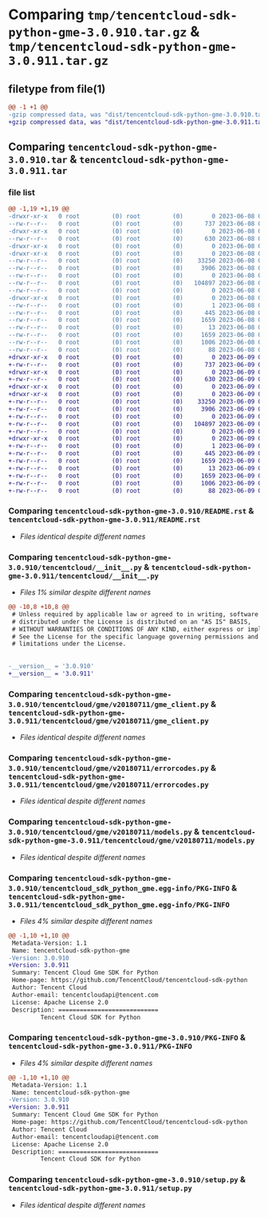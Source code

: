 # Comparing `tmp/tencentcloud-sdk-python-gme-3.0.910.tar.gz` & `tmp/tencentcloud-sdk-python-gme-3.0.911.tar.gz`

## filetype from file(1)

```diff
@@ -1 +1 @@
-gzip compressed data, was "dist/tencentcloud-sdk-python-gme-3.0.910.tar", last modified: Thu Jun  8 09:11:44 2023, max compression
+gzip compressed data, was "dist/tencentcloud-sdk-python-gme-3.0.911.tar", last modified: Fri Jun  9 02:19:50 2023, max compression
```

## Comparing `tencentcloud-sdk-python-gme-3.0.910.tar` & `tencentcloud-sdk-python-gme-3.0.911.tar`

### file list

```diff
@@ -1,19 +1,19 @@
-drwxr-xr-x   0 root         (0) root         (0)        0 2023-06-08 09:11:44.000000 tencentcloud-sdk-python-gme-3.0.910/
--rw-r--r--   0 root         (0) root         (0)      737 2023-06-08 09:11:44.000000 tencentcloud-sdk-python-gme-3.0.910/README.rst
-drwxr-xr-x   0 root         (0) root         (0)        0 2023-06-08 09:11:44.000000 tencentcloud-sdk-python-gme-3.0.910/tencentcloud/
--rw-r--r--   0 root         (0) root         (0)      630 2023-06-08 09:11:44.000000 tencentcloud-sdk-python-gme-3.0.910/tencentcloud/__init__.py
-drwxr-xr-x   0 root         (0) root         (0)        0 2023-06-08 09:11:44.000000 tencentcloud-sdk-python-gme-3.0.910/tencentcloud/gme/
-drwxr-xr-x   0 root         (0) root         (0)        0 2023-06-08 09:11:44.000000 tencentcloud-sdk-python-gme-3.0.910/tencentcloud/gme/v20180711/
--rw-r--r--   0 root         (0) root         (0)    33250 2023-06-08 09:11:44.000000 tencentcloud-sdk-python-gme-3.0.910/tencentcloud/gme/v20180711/gme_client.py
--rw-r--r--   0 root         (0) root         (0)     3906 2023-06-08 09:11:44.000000 tencentcloud-sdk-python-gme-3.0.910/tencentcloud/gme/v20180711/errorcodes.py
--rw-r--r--   0 root         (0) root         (0)        0 2023-06-08 09:11:44.000000 tencentcloud-sdk-python-gme-3.0.910/tencentcloud/gme/v20180711/__init__.py
--rw-r--r--   0 root         (0) root         (0)   104897 2023-06-08 09:11:44.000000 tencentcloud-sdk-python-gme-3.0.910/tencentcloud/gme/v20180711/models.py
--rw-r--r--   0 root         (0) root         (0)        0 2023-06-08 09:11:44.000000 tencentcloud-sdk-python-gme-3.0.910/tencentcloud/gme/__init__.py
-drwxr-xr-x   0 root         (0) root         (0)        0 2023-06-08 09:11:44.000000 tencentcloud-sdk-python-gme-3.0.910/tencentcloud_sdk_python_gme.egg-info/
--rw-r--r--   0 root         (0) root         (0)        1 2023-06-08 09:11:44.000000 tencentcloud-sdk-python-gme-3.0.910/tencentcloud_sdk_python_gme.egg-info/dependency_links.txt
--rw-r--r--   0 root         (0) root         (0)      445 2023-06-08 09:11:44.000000 tencentcloud-sdk-python-gme-3.0.910/tencentcloud_sdk_python_gme.egg-info/SOURCES.txt
--rw-r--r--   0 root         (0) root         (0)     1659 2023-06-08 09:11:44.000000 tencentcloud-sdk-python-gme-3.0.910/tencentcloud_sdk_python_gme.egg-info/PKG-INFO
--rw-r--r--   0 root         (0) root         (0)       13 2023-06-08 09:11:44.000000 tencentcloud-sdk-python-gme-3.0.910/tencentcloud_sdk_python_gme.egg-info/top_level.txt
--rw-r--r--   0 root         (0) root         (0)     1659 2023-06-08 09:11:44.000000 tencentcloud-sdk-python-gme-3.0.910/PKG-INFO
--rw-r--r--   0 root         (0) root         (0)     1006 2023-06-08 09:11:44.000000 tencentcloud-sdk-python-gme-3.0.910/setup.py
--rw-r--r--   0 root         (0) root         (0)       88 2023-06-08 09:11:44.000000 tencentcloud-sdk-python-gme-3.0.910/setup.cfg
+drwxr-xr-x   0 root         (0) root         (0)        0 2023-06-09 02:19:50.000000 tencentcloud-sdk-python-gme-3.0.911/
+-rw-r--r--   0 root         (0) root         (0)      737 2023-06-09 02:19:50.000000 tencentcloud-sdk-python-gme-3.0.911/README.rst
+drwxr-xr-x   0 root         (0) root         (0)        0 2023-06-09 02:19:50.000000 tencentcloud-sdk-python-gme-3.0.911/tencentcloud/
+-rw-r--r--   0 root         (0) root         (0)      630 2023-06-09 02:19:50.000000 tencentcloud-sdk-python-gme-3.0.911/tencentcloud/__init__.py
+drwxr-xr-x   0 root         (0) root         (0)        0 2023-06-09 02:19:50.000000 tencentcloud-sdk-python-gme-3.0.911/tencentcloud/gme/
+drwxr-xr-x   0 root         (0) root         (0)        0 2023-06-09 02:19:50.000000 tencentcloud-sdk-python-gme-3.0.911/tencentcloud/gme/v20180711/
+-rw-r--r--   0 root         (0) root         (0)    33250 2023-06-09 02:19:50.000000 tencentcloud-sdk-python-gme-3.0.911/tencentcloud/gme/v20180711/gme_client.py
+-rw-r--r--   0 root         (0) root         (0)     3906 2023-06-09 02:19:50.000000 tencentcloud-sdk-python-gme-3.0.911/tencentcloud/gme/v20180711/errorcodes.py
+-rw-r--r--   0 root         (0) root         (0)        0 2023-06-09 02:19:50.000000 tencentcloud-sdk-python-gme-3.0.911/tencentcloud/gme/v20180711/__init__.py
+-rw-r--r--   0 root         (0) root         (0)   104897 2023-06-09 02:19:50.000000 tencentcloud-sdk-python-gme-3.0.911/tencentcloud/gme/v20180711/models.py
+-rw-r--r--   0 root         (0) root         (0)        0 2023-06-09 02:19:50.000000 tencentcloud-sdk-python-gme-3.0.911/tencentcloud/gme/__init__.py
+drwxr-xr-x   0 root         (0) root         (0)        0 2023-06-09 02:19:50.000000 tencentcloud-sdk-python-gme-3.0.911/tencentcloud_sdk_python_gme.egg-info/
+-rw-r--r--   0 root         (0) root         (0)        1 2023-06-09 02:19:50.000000 tencentcloud-sdk-python-gme-3.0.911/tencentcloud_sdk_python_gme.egg-info/dependency_links.txt
+-rw-r--r--   0 root         (0) root         (0)      445 2023-06-09 02:19:50.000000 tencentcloud-sdk-python-gme-3.0.911/tencentcloud_sdk_python_gme.egg-info/SOURCES.txt
+-rw-r--r--   0 root         (0) root         (0)     1659 2023-06-09 02:19:50.000000 tencentcloud-sdk-python-gme-3.0.911/tencentcloud_sdk_python_gme.egg-info/PKG-INFO
+-rw-r--r--   0 root         (0) root         (0)       13 2023-06-09 02:19:50.000000 tencentcloud-sdk-python-gme-3.0.911/tencentcloud_sdk_python_gme.egg-info/top_level.txt
+-rw-r--r--   0 root         (0) root         (0)     1659 2023-06-09 02:19:50.000000 tencentcloud-sdk-python-gme-3.0.911/PKG-INFO
+-rw-r--r--   0 root         (0) root         (0)     1006 2023-06-09 02:19:50.000000 tencentcloud-sdk-python-gme-3.0.911/setup.py
+-rw-r--r--   0 root         (0) root         (0)       88 2023-06-09 02:19:50.000000 tencentcloud-sdk-python-gme-3.0.911/setup.cfg
```

### Comparing `tencentcloud-sdk-python-gme-3.0.910/README.rst` & `tencentcloud-sdk-python-gme-3.0.911/README.rst`

 * *Files identical despite different names*

### Comparing `tencentcloud-sdk-python-gme-3.0.910/tencentcloud/__init__.py` & `tencentcloud-sdk-python-gme-3.0.911/tencentcloud/__init__.py`

 * *Files 1% similar despite different names*

```diff
@@ -10,8 +10,8 @@
 # Unless required by applicable law or agreed to in writing, software
 # distributed under the License is distributed on an "AS IS" BASIS,
 # WITHOUT WARRANTIES OR CONDITIONS OF ANY KIND, either express or implied.
 # See the License for the specific language governing permissions and
 # limitations under the License.
 
 
-__version__ = '3.0.910'
+__version__ = '3.0.911'
```

### Comparing `tencentcloud-sdk-python-gme-3.0.910/tencentcloud/gme/v20180711/gme_client.py` & `tencentcloud-sdk-python-gme-3.0.911/tencentcloud/gme/v20180711/gme_client.py`

 * *Files identical despite different names*

### Comparing `tencentcloud-sdk-python-gme-3.0.910/tencentcloud/gme/v20180711/errorcodes.py` & `tencentcloud-sdk-python-gme-3.0.911/tencentcloud/gme/v20180711/errorcodes.py`

 * *Files identical despite different names*

### Comparing `tencentcloud-sdk-python-gme-3.0.910/tencentcloud/gme/v20180711/models.py` & `tencentcloud-sdk-python-gme-3.0.911/tencentcloud/gme/v20180711/models.py`

 * *Files identical despite different names*

### Comparing `tencentcloud-sdk-python-gme-3.0.910/tencentcloud_sdk_python_gme.egg-info/PKG-INFO` & `tencentcloud-sdk-python-gme-3.0.911/tencentcloud_sdk_python_gme.egg-info/PKG-INFO`

 * *Files 4% similar despite different names*

```diff
@@ -1,10 +1,10 @@
 Metadata-Version: 1.1
 Name: tencentcloud-sdk-python-gme
-Version: 3.0.910
+Version: 3.0.911
 Summary: Tencent Cloud Gme SDK for Python
 Home-page: https://github.com/TencentCloud/tencentcloud-sdk-python
 Author: Tencent Cloud
 Author-email: tencentcloudapi@tencent.com
 License: Apache License 2.0
 Description: ============================
         Tencent Cloud SDK for Python
```

### Comparing `tencentcloud-sdk-python-gme-3.0.910/PKG-INFO` & `tencentcloud-sdk-python-gme-3.0.911/PKG-INFO`

 * *Files 4% similar despite different names*

```diff
@@ -1,10 +1,10 @@
 Metadata-Version: 1.1
 Name: tencentcloud-sdk-python-gme
-Version: 3.0.910
+Version: 3.0.911
 Summary: Tencent Cloud Gme SDK for Python
 Home-page: https://github.com/TencentCloud/tencentcloud-sdk-python
 Author: Tencent Cloud
 Author-email: tencentcloudapi@tencent.com
 License: Apache License 2.0
 Description: ============================
         Tencent Cloud SDK for Python
```

### Comparing `tencentcloud-sdk-python-gme-3.0.910/setup.py` & `tencentcloud-sdk-python-gme-3.0.911/setup.py`

 * *Files identical despite different names*

